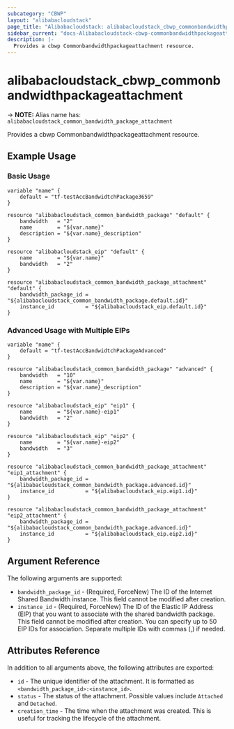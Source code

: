 ```yaml
---
subcategory: "CBWP"
layout: "alibabacloudstack"
page_title: "Alibabacloudstack: alibabacloudstack_cbwp_commonbandwidthpackageattachment"
sidebar_current: "docs-Alibabacloudstack-cbwp-commonbandwidthpackageattachment"
description: |- 
  Provides a cbwp Commonbandwidthpackageattachment resource.
---
```


# alibabacloudstack_cbwp_commonbandwidthpackageattachment
-> **NOTE:** Alias name has: `alibabacloudstack_common_bandwidth_package_attachment`

Provides a cbwp Commonbandwidthpackageattachment resource.

## Example Usage

### Basic Usage

```hcl
variable "name" {
    default = "tf-testAccBandwidtchPackage3659"
}

resource "alibabacloudstack_common_bandwidth_package" "default" {
    bandwidth   = "2"
    name        = "${var.name}"
    description = "${var.name}_description"
}

resource "alibabacloudstack_eip" "default" {
    name        = "${var.name}"
    bandwidth   = "2"
}

resource "alibabacloudstack_common_bandwidth_package_attachment" "default" {
    bandwidth_package_id = "${alibabacloudstack_common_bandwidth_package.default.id}"
    instance_id          = "${alibabacloudstack_eip.default.id}"
}
```

### Advanced Usage with Multiple EIPs

```hcl
variable "name" {
    default = "tf-testAccBandwidtchPackageAdvanced"
}

resource "alibabacloudstack_common_bandwidth_package" "advanced" {
    bandwidth   = "10"
    name        = "${var.name}"
    description = "${var.name}_description"
}

resource "alibabacloudstack_eip" "eip1" {
    name        = "${var.name}-eip1"
    bandwidth   = "2"
}

resource "alibabacloudstack_eip" "eip2" {
    name        = "${var.name}-eip2"
    bandwidth   = "3"
}

resource "alibabacloudstack_common_bandwidth_package_attachment" "eip1_attachment" {
    bandwidth_package_id = "${alibabacloudstack_common_bandwidth_package.advanced.id}"
    instance_id          = "${alibabacloudstack_eip.eip1.id}"
}

resource "alibabacloudstack_common_bandwidth_package_attachment" "eip2_attachment" {
    bandwidth_package_id = "${alibabacloudstack_common_bandwidth_package.advanced.id}"
    instance_id          = "${alibabacloudstack_eip.eip2.id}"
}
```

## Argument Reference

The following arguments are supported:

* `bandwidth_package_id` - (Required, ForceNew) The ID of the Internet Shared Bandwidth instance. This field cannot be modified after creation.
* `instance_id` - (Required, ForceNew) The ID of the Elastic IP Address (EIP) that you want to associate with the shared bandwidth package. This field cannot be modified after creation. You can specify up to 50 EIP IDs for association. Separate multiple IDs with commas (,) if needed.

## Attributes Reference

In addition to all arguments above, the following attributes are exported:

* `id` - The unique identifier of the attachment. It is formatted as `<bandwidth_package_id>:<instance_id>`.
* `status` - The status of the attachment. Possible values include `Attached` and `Detached`.
* `creation_time` - The time when the attachment was created. This is useful for tracking the lifecycle of the attachment.